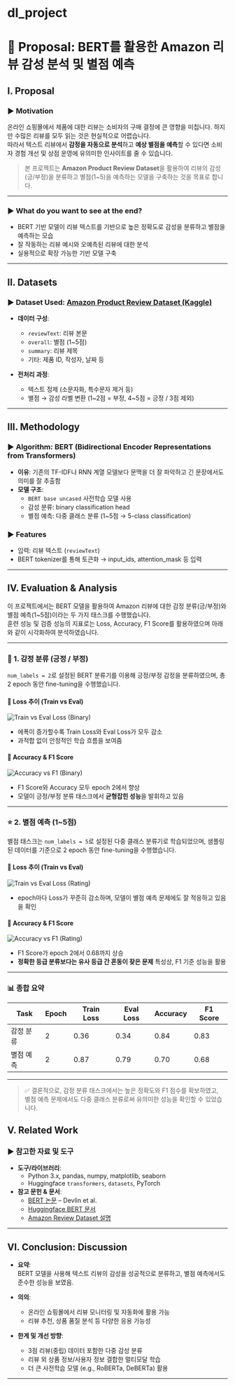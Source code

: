 # dl_project
# 📝 Proposal: BERT를 활용한 Amazon 리뷰 감성 분석 및 별점 예측

## I. Proposal

### ▶ Motivation

온라인 쇼핑몰에서 제품에 대한 리뷰는 소비자의 구매 결정에 큰 영향을 미칩니다. 하지만 수많은 리뷰를 모두 읽는 것은 현실적으로 어렵습니다.  
따라서 텍스트 리뷰에서 **감정을 자동으로 분석**하고 **예상 별점을 예측**할 수 있다면 소비자 경험 개선 및 상점 운영에 유의미한 인사이트를 줄 수 있습니다.

> 본 프로젝트는 **Amazon Product Review Dataset**을 활용하여 리뷰의 감성(긍/부정)을 분류하고 별점(1~5)을 예측하는 모델을 구축하는 것을 목표로 합니다.

---

### ▶ What do you want to see at the end?

- BERT 기반 모델이 리뷰 텍스트를 기반으로 높은 정확도로 감성을 분류하고 별점을 예측하는 모습
- 잘 작동하는 리뷰 예시와 오예측된 리뷰에 대한 분석
- 실용적으로 확장 가능한 기반 모델 구축

---

## II. Datasets

### ▶ Dataset Used: [Amazon Product Review Dataset (Kaggle)](https://www.kaggle.com/datasets/bittlingmayer/amazonreviews)

- **데이터 구성**:  
  - `reviewText`: 리뷰 본문  
  - `overall`: 별점 (1~5점)  
  - `summary`: 리뷰 제목  
  - 기타: 제품 ID, 작성자, 날짜 등

- **전처리 과정**:  
  - 텍스트 정제 (소문자화, 특수문자 제거 등)  
  - 별점 → 감성 라벨 변환 (1~2점 = 부정, 4~5점 = 긍정 / 3점 제외)

---

## III. Methodology

### ▶ Algorithm: BERT (Bidirectional Encoder Representations from Transformers)

- **이유**: 기존의 TF-IDF나 RNN 계열 모델보다 문맥을 더 잘 파악하고 긴 문장에서도 의미를 잘 추출함  
- **모델 구조**:
  - `BERT base uncased` 사전학습 모델 사용
  - 감성 분류: binary classification head
  - 별점 예측: 다중 클래스 분류 (1~5점 → 5-class classification)

### ▶ Features
- 입력: 리뷰 텍스트 (`reviewText`)
- BERT tokenizer를 통해 토큰화 → input_ids, attention_mask 등 입력

---

## IV. Evaluation & Analysis

이 프로젝트에서는 BERT 모델을 활용하여 Amazon 리뷰에 대한 감정 분류(긍/부정)와 별점 예측(1~5점)이라는 두 가지 태스크를 수행했습니다.  
훈련 성능 및 검증 성능의 지표로는 Loss, Accuracy, F1 Score를 활용하였으며 아래와 같이 시각화하여 분석하였습니다.

---

### 📘 1. 감정 분류 (긍정 / 부정)

`num_labels = 2`로 설정된 BERT 분류기를 이용해 긍정/부정 감정을 분류하였으며, 총 2 epoch 동안 fine-tuning을 수행했습니다.

#### 🔹 Loss 추이 (Train vs Eval)

![Train vs Eval Loss (Binary)](./images/binary_loss.png)

- 에폭이 증가할수록 Train Loss와 Eval Loss가 모두 감소
- 과적합 없이 안정적인 학습 흐름을 보여줌

#### 🔹 Accuracy & F1 Score

![Accuracy vs F1 (Binary)](./images/binary_score.png)

- F1 Score와 Accuracy 모두 epoch 2에서 향상
- 모델이 긍정/부정 분류 태스크에서 **균형잡힌 성능**을 발휘하고 있음

---

### ⭐ 2. 별점 예측 (1~5점)

별점 태스크는 `num_labels = 5`로 설정된 다중 클래스 분류기로 학습되었으며, 샘플링된 데이터를 기준으로 2 epoch 동안 fine-tuning을 수행했습니다.

#### 🔹 Loss 추이 (Train vs Eval)

![Train vs Eval Loss (Rating)](./images/rating_loss.png)

- epoch마다 Loss가 꾸준히 감소하며, 모델이 별점 예측 문제에도 잘 적응하고 있음을 확인

#### 🔹 Accuracy & F1 Score

![Accuracy vs F1 (Rating)](./images/rating_score.png)

- F1 Score가 epoch 2에서 0.68까지 상승
- **정확한 등급 분류보다는 유사 등급 간 혼동이 잦은 문제** 특성상, F1 기준 성능을 활용

---

### 📊 종합 요약

| Task         | Epoch | Train Loss | Eval Loss | Accuracy | F1 Score |
|--------------|-------|------------|-----------|----------|----------|
| 감정 분류     | 2     | 0.36       | 0.34      | 0.84     | 0.83     |
| 별점 예측     | 2     | 0.87       | 0.79      | 0.70     | 0.68     |

---

> ✅ 결론적으로, 감정 분류 태스크에서는 높은 정확도와 F1 점수를 확보하였고,  
> 별점 예측 문제에서도 다중 클래스 분류로써 유의미한 성능을 확인할 수 있었습니다.


## V. Related Work

### ▶ 참고한 자료 및 도구

- **도구/라이브러리**:
  - Python 3.x, pandas, numpy, matplotlib, seaborn
  - Huggingface `transformers`, `datasets`, PyTorch
- **참고 문헌 & 문서**:
  - [BERT 논문](https://arxiv.org/abs/1810.04805) – Devlin et al.
  - [Huggingface BERT 문서](https://huggingface.co/transformers/)
  - [Amazon Review Dataset 설명](https://www.kaggle.com/datasets/bittlingmayer/amazonreviews)

---

## VI. Conclusion: Discussion

- **요약**:  
  BERT 모델을 사용해 텍스트 리뷰의 감성을 성공적으로 분류하고, 별점 예측에서도 준수한 성능을 보였음.

- **의의**:  
  - 온라인 쇼핑몰에서 리뷰 모니터링 및 자동화에 활용 가능
  - 리뷰 추천, 상품 품질 분석 등 다양한 응용 가능성

- **한계 및 개선 방향**:
  - 3점 리뷰(중립) 데이터 포함한 다중 감성 분류
  - 리뷰 외 상품 정보/사용자 정보 결합한 멀티모달 학습
  - 더 큰 사전학습 모델 (e.g., RoBERTa, DeBERTa) 활용

---

